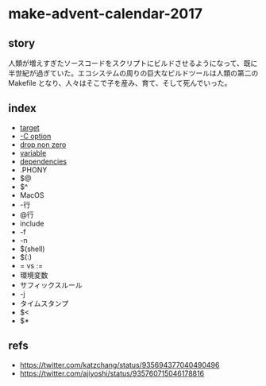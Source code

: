 # make-advent-calendar-2017

## story

人類が増えすぎたソースコードをスクリプトにビルドさせるようになって、既に半世紀が過ぎていた。エコシステムの周りの巨大なビルドツールは人類の第二の Makefile となり、人々はそこで子を産み、育て、そして死んでいった。

## index

* [target](01-target.md)
* [-C option](02-c-option.md)
* [drop non zero](03-drop-non-zero.md)
* [variable](04-variable.md)
* [dependencies](05-dependencies.md)
* .PHONY
* $@
* $^
* MacOS
* -行
* @行
* include
* -f
* -n
* $(shell)
* $(:)
* = vs :=
* 環境変数
* サフィックスルール
* -j
* タイムスタンプ
* $<
* $*

## refs

* https://twitter.com/katzchang/status/935694377040490496
* https://twitter.com/ajiyoshi/status/935760715046178816
